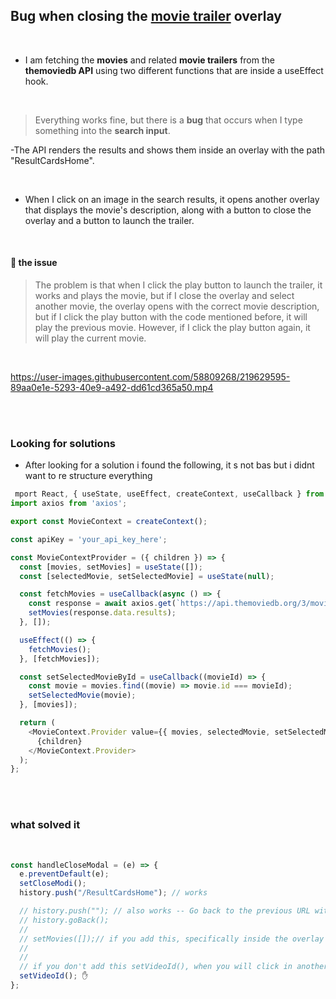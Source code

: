 ## Bug when closing the <u>movie trailer</u> overlay

<br>

- I am fetching the **movies** and related **movie trailers** from the **themoviedb API** using two different functions that are inside a useEffect hook.

<br>

> Everything works fine, but there is a **bug** that occurs when I type something into the **search input**.

-The API renders the results and shows them inside an overlay with the path "ResultCardsHome".

<br>

- When I click on an image in the search results, it opens another overlay that displays the movie's description, along with a button to close the overlay and a button to launch the trailer.

<br>

#### 🔴 the issue

> The problem is that when I click the play button to launch the trailer, it works and plays the movie, but if I close the overlay and select another movie, the overlay opens with the correct movie description, but if I click the play button with the code mentioned before, it will play the previous movie. However, if I click the play button again, it will play the current movie.

<br>

https://user-images.githubusercontent.com/58809268/219629595-89aa0e1e-5293-40e9-a492-dd61cd365a50.mp4

<br>
<br>

### Looking for solutions

- After looking for a solution i found the following, it s not bas but i didnt want to re structure everything

```javascript
 mport React, { useState, useEffect, createContext, useCallback } from 'react';
import axios from 'axios';

export const MovieContext = createContext();

const apiKey = 'your_api_key_here';

const MovieContextProvider = ({ children }) => {
  const [movies, setMovies] = useState([]);
  const [selectedMovie, setSelectedMovie] = useState(null);

  const fetchMovies = useCallback(async () => {
    const response = await axios.get(`https://api.themoviedb.org/3/movie/popular?api_key=${apiKey}`);
    setMovies(response.data.results);
  }, []);

  useEffect(() => {
    fetchMovies();
  }, [fetchMovies]);

  const setSelectedMovieById = useCallback((movieId) => {
    const movie = movies.find((movie) => movie.id === movieId);
    setSelectedMovie(movie);
  }, [movies]);

  return (
    <MovieContext.Provider value={{ movies, selectedMovie, setSelectedMovieById }}>
      {children}
    </MovieContext.Provider>
  );
};
```

<br>
<br>

### what solved it

<br>

```javascript
const handleCloseModal = (e) => {
  e.preventDefault(e);
  setCloseModi();
  history.push("/ResultCardsHome"); // works

  // history.push(""); // also works -- Go back to the previous URL without the movie ID
  // history.goBack();
  //
  // setMovies([]);// if you add this, specifically inside the overlay with the movie trailer, you will be send to the home page instead of the resultsCardsHome once you close the overlay.
  //
  //
  // if you don't add this setVideoId(), when you will click in another movie, you will see the same previous video, and not only that, it will be launched without even have to click on "play", which is not good. so kill the process by adding the setVideoId() or setVideoId(null)
  setVideoId(); ✋
};
```
